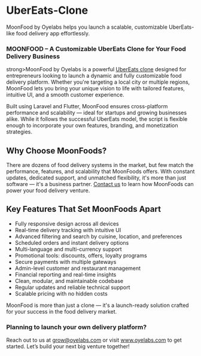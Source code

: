 # UberEats-Clone
MoonFood by Oyelabs helps you launch a scalable, customizable UberEats-like food delivery app effortlessly.
<h3>MOONFOOD – A Customizable UberEats Clone for Your Food Delivery Business</h3>
<p>
 strong>MoonFood</strong> by Oyelabs is a powerful <a href="https://oyelabs.com/ubereats-clone/" target="_blank">UberEats clone</a> designed for entrepreneurs  looking to launch a dynamic and fully customizable food delivery platform. Whether you're targeting a local city or multiple regions, MoonFood lets you bring your unique vision to life with tailored features, intuitive UI, and a smooth customer experience.
</p>

<p>
  Built using Laravel and Flutter, MoonFood ensures cross-platform performance and scalability — ideal for startups and growing businesses alike. While it follows the successful UberEats model, the script is flexible enough to incorporate your own features, branding, and monetization strategies.
</p>
<h2>Why Choose MoonFoods?</h2>
<p>
  There are dozens of food delivery systems in the market, but few match the performance, features, and scalability that MoonFoods offers. With constant updates, dedicated support, and unmatched flexibility, it's more than just software — it's a business partner. 
  <a href="mailto:grow@oyelabs.com">Contact us</a> to learn how MoonFoods can power your food delivery venture.
</p>
<h2>Key Features That Set MoonFoods Apart</h2>
<ul>
  <li>Fully responsive design across all devices</li>
  <li>Real-time delivery tracking with intuitive UI</li>
  <li>Advanced filtering and search by cuisine, location, and preferences</li>
  <li>Scheduled orders and instant delivery options</li>
  <li>Multi-language and multi-currency support</li>
  <li>Promotional tools: discounts, offers, loyalty programs</li>
  <li>Secure payments with multiple gateways</li>
  <li>Admin-level customer and restaurant management</li>
  <li>Financial reporting and real-time insights</li>
  <li>Clean, modular, and maintainable codebase</li>
  <li>Regular updates and reliable technical support</li>
  <li>Scalable pricing with no hidden costs</li>
</ul>
<p>
  MoonFood is more than just a clone — it's a launch-ready solution crafted for your success in the food delivery market.
</p>
<h3>Planning to launch your own delivery platform?</h3>
<p>
  Reach out to us at <a href="mailto:grow@oyelabs.com">grow@oyelabs.com</a> or visit 
  <a href="https://www.oyelabs.com" target="_blank">www.oyelabs.com</a> to get started. Let’s build your next big venture together!
</p>

